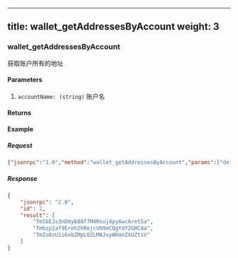 
---
title: wallet_getAddressesByAccount
weight: 3
---

### wallet_getAddressesByAccount
获取账户所有的地址

#### Parameters
1. `accountName: (string)` 账户名

#### Returns


#### Example
##### Request
```json
{"jsonrpc":"1.0","method":"wallet_getAddressesByAccount","params":["default"],"id":1}
```
##### Response
```json
{
    "jsonrpc": "2.0",
    "id": 1,
    "result": [
        "TmSbEJs3nDmy68Af7M4Rsuj4pyAwcAret5a",
        "Tmbzp2af9Ereh2hRejcVH9mCQgYdY2GHCAa",
        "TmZu8zU1i6xbZMpLQZLMAJsyWHanZXUZtiV"
    ]
}
```